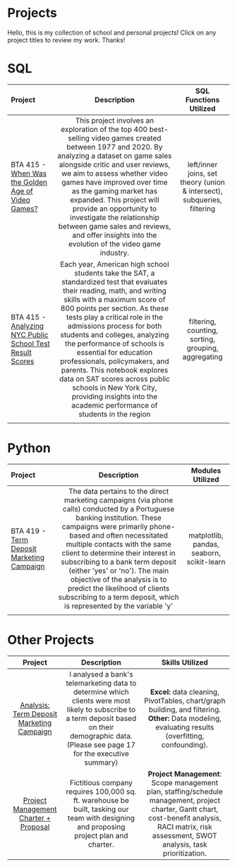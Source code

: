 # Projects
Hello, this is my collection of school and personal projects! Click on any project titles to review my work. Thanks!

# SQL

| Project         | Description          | SQL Functions Utilized  |
| :------------------- |:---------------------:| :--------------:|
| BTA 415 - [When Was the Golden Age of Video Games?](https://github.com/Rickatronn/Projects/blob/main/VideoGames.ipynb)     | This project involves an exploration of the top 400 best-selling video games created between 1977 and 2020. By analyzing a dataset on game sales alongside critic and user reviews, we aim to assess whether video games have improved over time as the gaming market has expanded. This project will provide an opportunity to investigate the relationship between game sales and reviews, and offer insights into the evolution of the video game industry. | left/inner joins, set theory (union & intersect), subqueries, filtering|
| BTA 415 - [Analyzing NYC Public School Test Result Scores](https://github.com/Rickatronn/Projects/blob/main/NYC.ipynb)  | Each year, American high school students take the SAT, a standardized test that evaluates their reading, math, and writing skills with a maximum score of 800 points per section. As these tests play a critical role in the admissions process for both students and colleges, analyzing the performance of schools is essential for education professionals, policymakers, and parents. This notebook explores data on SAT scores across public schools in New York City, providing insights into the academic performance of students in the region   | filtering, counting, sorting, grouping, aggregating |
|  |  |   |

# Python

| Project         | Description          | Modules Utilized  |
| :------------------- |:---------------------:| :--------------:|
| BTA 419 - [Term Deposit Marketing Campaign](https://github.com/Rickatronn/Projects/blob/main/Ricky-Truong-BTA419-W23%20.ipynb)     | The data pertains to the direct marketing campaigns (via phone calls) conducted by a Portuguese banking institution. These campaigns were primarily phone-based and often necessitated multiple contacts with the same client to determine their interest in subscribing to a bank term deposit (either 'yes' or 'no'). The main objective of the analysis is to predict the likelihood of clients subscribing to a term deposit, which is represented by the variable 'y' | matplotlib, pandas, seaborn, scikit-learn
|  |  |   |

# Other Projects

| Project        | Description           | Skills Utilized  |
| :-------------------: |:---------------------:| :--------------:|
| [Analysis: Term Deposit Marketing Campaign](https://github.com/kegraham91/My-Projects/blob/main/Data%20Analytics_Banking%20Data.pdf) | I analysed a bank's telemarketing data to determine which clients were most likely to subscribe to a term deposit based on their demographic data. (Please see page 17 for the executive summary)| <b>Excel:</b> data cleaning, PivotTables, chart/graph building, and filtering.   <b>Other:</b> Data modeling, evaluating results (overfitting, confounding). |
| [Project Management Charter + Proposal](https://github.com/kegraham91/My-Projects/blob/main/GSCM450FinalProject.pdf) | Fictitious company requires 100,000 sq. ft. warehouse be built, tasking our team with designing and proposing project plan and charter. | **Project Management**: Scope management plan, staffing/schedule management, project charter, Gantt chart, cost-benefit analysis, RACI matrix, risk assessment, SWOT analysis, task prioritization. |
